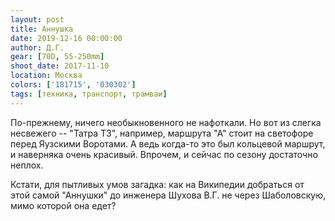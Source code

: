 ```yaml
---
layout: post
title: Аннушка
date: 2019-12-16 00:00:00
author: Д.Г.
gear: [70D, 55-250mm]
shoot_date: 2017-11-10
location: Москва
colors: ['181715', '030302']
tags: [техника, транспорт, трамваи]
---
```

По-прежнему, ничего необыкновенного не нафоткали. Но вот из слегка несвежего -- "Татра Т3", например, маршрута "А" стоит на светофоре перед Яузскими Воротами. А ведь когда-то это был кольцевой маршрут, и наверняка очень красивый. Впрочем, и сейчас по сезону достаточно неплох.

Кстати, для пытливых умов загадка: как на Википедии добраться от этой самой "Аннушки" до инженера Шухова В.Г. не через Шаболовскую, мимо которой она едет?
